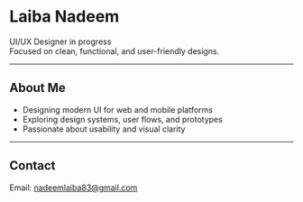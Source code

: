 # Laiba Nadeem

UI/UX Designer in progress  
Focused on clean, functional, and user-friendly designs.

---

## About Me

- Designing modern UI for web and mobile platforms  
- Exploring design systems, user flows, and prototypes  
- Passionate about usability and visual clarity

---

## Contact

Email: nadeemlaiba83@gmail.com
